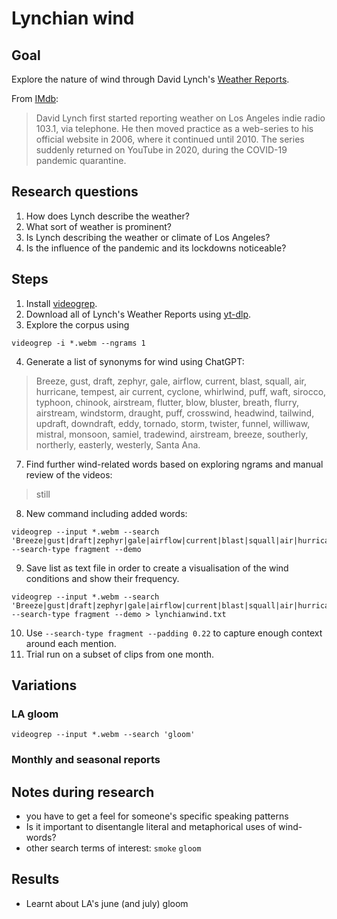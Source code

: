 # Lynchian wind

## Goal
Explore the nature of wind through David Lynch's [Weather Reports](https://www.youtube.com/playlist?list=PLTPQcjlcvvXExy6Ti4TccyRvwntL00b2w).

From [IMdb](https://www.imdb.com/title/tt12313750/trivia/?ref_=tt_trv_trv):
> David Lynch first started reporting weather on Los Angeles indie radio 103.1, via telephone. He then moved practice as a web-series to his official website in 2006, where it continued until 2010. The series suddenly returned on YouTube in 2020, during the COVID-19 pandemic quarantine.

## Research questions
1. How does Lynch describe the weather?
2. What sort of weather is prominent?
3. Is Lynch describing the weather or climate of Los Angeles?
4. Is the influence of the pandemic and its lockdowns noticeable? 

## Steps
1. Install [videogrep](https://github.com/antiboredom/videogrep).
2. Download all of Lynch's Weather Reports using [yt-dlp](https://github.com/yt-dlp/yt-dlp).
3. Explore the corpus using
```
videogrep -i *.webm --ngrams 1
```
4. Generate a list of synonyms for wind using ChatGPT:
> Breeze, gust, draft, zephyr, gale, airflow, current, blast, squall, air, hurricane, tempest, air current, cyclone, whirlwind, puff, waft, sirocco, typhoon, chinook, airstream, flutter, blow, bluster, breath, flurry, airstream, windstorm, draught, puff, crosswind, headwind, tailwind, updraft, downdraft, eddy, tornado, storm, twister, funnel, williwaw, mistral, monsoon, samiel, tradewind, airstream, breeze, southerly, northerly, easterly, westerly, Santa Ana.
7. Find further wind-related words based on exploring ngrams and manual review of the videos:
> still
8. New command including added words:
```
videogrep --input *.webm --search 'Breeze|gust|draft|zephyr|gale|airflow|current|blast|squall|air|hurricane|tempest|aircurrent|cyclone|whirlwind|puff|waft|sirocco|typhoon|chinook|airstream|flutter|blow|bluster|breath|flurry|airstream|windstorm|draught|puff|crosswind|headwind|tailwind|updraft|downdraft|eddy|tornado|storm|twister|funnel|williwaw|mistral|monsoon|samiel|tradewind|airstream|breeze|southerly|northerly|easterly|westerly|SantaAna|still' --search-type fragment --demo
```
9. Save list as text file in order to create a visualisation of the wind conditions and show their frequency.
```
videogrep --input *.webm --search 'Breeze|gust|draft|zephyr|gale|airflow|current|blast|squall|air|hurricane|tempest|aircurrent|cyclone|whirlwind|puff|waft|sirocco|typhoon|chinook|airstream|flutter|blow|bluster|breath|flurry|airstream|windstorm|draught|puff|crosswind|headwind|tailwind|updraft|downdraft|eddy|tornado|storm|twister|funnel|williwaw|mistral|monsoon|samiel|tradewind|airstream|breeze|southerly|northerly|easterly|westerly|SantaAna|still' --search-type fragment --demo > lynchianwind.txt
```
10. Use `--search-type fragment --padding 0.22` to capture enough context around each mention.
11. Trial run on a subset of clips from one month.

## Variations
### LA gloom
`videogrep --input *.webm --search 'gloom'`

### Monthly and seasonal reports

## Notes during research
- you have to get a feel for someone's specific speaking patterns
- Is it important to disentangle literal and metaphorical uses of wind-words?
- other search terms of interest: `smoke` `gloom`

## Results
- Learnt about LA's june (and july) gloom
